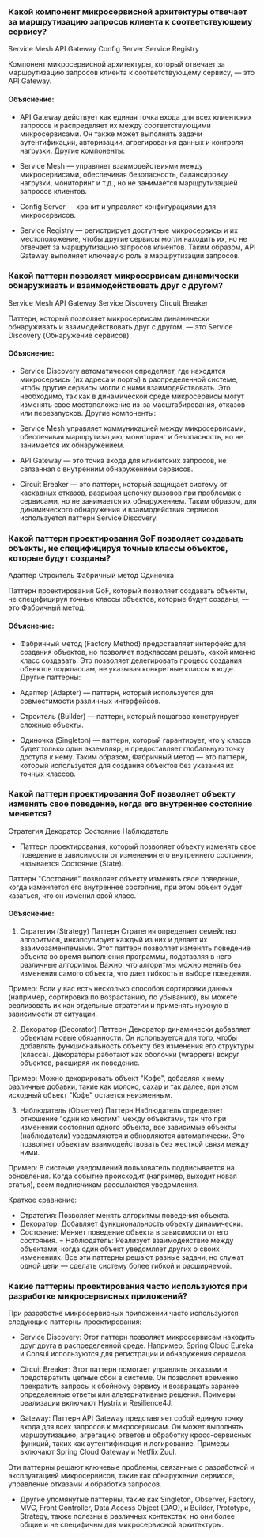 ### Какой компонент микросервисной архитектуры отвечает за маршрутизацию запросов клиента к соответствующему сервису?

Service Mesh
API Gateway
Config Server
Service Registry

Компонент микросервисной архитектуры, который отвечает за маршрутизацию запросов клиента к соответствующему сервису, —
это API Gateway.

#### Объяснение:

- API Gateway действует как единая точка входа для всех клиентских запросов и распределяет их между соответствующими
  микросервисами. Он также может выполнять задачи аутентификации, авторизации, агрегирования данных и контроля нагрузки.
  Другие компоненты:

- Service Mesh — управляет взаимодействиями между микросервисами, обеспечивая безопасность, балансировку нагрузки,
  мониторинг и т.д., но не занимается маршрутизацией запросов клиентов.
- Config Server — хранит и управляет конфигурациями для микросервисов.
- Service Registry — регистрирует доступные микросервисы и их местоположение, чтобы другие сервисы могли находить их, но
  не отвечает за маршрутизацию запросов клиентов.
  Таким образом, API Gateway выполняет ключевую роль в маршрутизации запросов.

### Какой паттерн позволяет микросервисам динамически обнаруживать и взаимодействовать друг с другом?

Service Mesh
API Gateway
Service Discovery
Circuit Breaker

Паттерн, который позволяет микросервисам динамически обнаруживать и взаимодействовать друг с другом, — это Service
Discovery (Обнаружение сервисов).

#### Объяснение:

- Service Discovery автоматически определяет, где находятся микросервисы (их адреса и порты) в распределенной системе,
  чтобы другие сервисы могли с ними взаимодействовать. Это необходимо, так как в динамической среде микросервисы могут
  изменять свое местоположение из-за масштабирования, отказов или перезапусков.
  Другие компоненты:

- Service Mesh управляет коммуникацией между микросервисами, обеспечивая маршрутизацию, мониторинг и безопасность, но не
  занимается их обнаружением.
- API Gateway — это точка входа для клиентских запросов, не связанная с внутренним обнаружением сервисов.
- Circuit Breaker — это паттерн, который защищает систему от каскадных отказов, разрывая цепочку вызовов при проблемах с
  сервисами, но не занимается их обнаружением.
  Таким образом, для динамического обнаружения и взаимодействия сервисов используется паттерн Service Discovery.

### Какой паттерн проектирования GoF позволяет создавать объекты, не специфицируя точные классы объектов, которые будут созданы?

Адаптер
Строитель
Фабричный метод
Одиночка

Паттерн проектирования GoF, который позволяет создавать объекты, не специфицируя точные классы объектов, которые будут
созданы, — это Фабричный метод.

#### Объяснение:

- Фабричный метод (Factory Method) предоставляет интерфейс для создания объектов, но позволяет подклассам решать, какой
  именно класс создавать. Это позволяет делегировать процесс создания объектов подклассам, не указывая конкретные классы
  в коде.
  Другие паттерны:

- Адаптер (Adapter) — паттерн, который используется для совместимости различных интерфейсов.
- Строитель (Builder) — паттерн, который пошагово конструирует сложные объекты.
- Одиночка (Singleton) — паттерн, который гарантирует, что у класса будет только один экземпляр, и предоставляет
  глобальную точку доступа к нему.
  Таким образом, Фабричный метод — это паттерн, который используется для создания объектов без указания их точных
  классов.

### Какой паттерн проектирования GoF позволяет объекту изменять свое поведение, когда его внутреннее состояние меняется?

Стратегия
Декоратор
Состояние
Наблюдатель

- Паттерн проектирования, который позволяет объекту изменять свое поведение в зависимости от изменения его внутреннего
  состояния, называется Состояние (State).

Паттерн "Состояние" позволяет объекту изменять свое поведение, когда изменяется его внутреннее состояние, при этом
объект будет казаться, что он изменил свой класс.

#### Объяснение:

1. Стратегия (Strategy)
   Паттерн Стратегия определяет семейство алгоритмов, инкапсулирует каждый из них и делает их взаимозаменяемыми. Этот
   паттерн позволяет изменять поведение объекта во время выполнения программы, подставляя в него различные алгоритмы.
   Важно, что алгоритмы можно менять без изменения самого объекта, что дает гибкость в выборе поведения.

Пример: Если у вас есть несколько способов сортировки данных (например, сортировка по возрастанию, по убыванию), вы
можете реализовать их как отдельные стратегии и применять нужную в зависимости от ситуации.

2. Декоратор (Decorator)
   Паттерн Декоратор динамически добавляет объектам новые обязанности. Он используется для того, чтобы добавлять
   функциональность объекту без изменения его структуры (класса). Декораторы работают как оболочки (wrappers) вокруг
   объектов, расширяя их поведение.

Пример: Можно декорировать объект "Кофе", добавляя к нему различные добавки, такие как молоко, сахар и так далее, при
этом исходный объект "Кофе" остается неизменным.

3. Наблюдатель (Observer)
   Паттерн Наблюдатель определяет отношение "один ко многим" между объектами, так что при изменении состояния одного
   объекта, все зависимые объекты (наблюдатели) уведомляются и обновляются автоматически. Это позволяет объектам
   взаимодействовать без жесткой связи между ними.

Пример: В системе уведомлений пользователь подписывается на обновления. Когда событие происходит (например, выходит
новая статья), всем подписчикам рассылаются уведомления.

Краткое сравнение:

- Стратегия: Позволяет менять алгоритмы поведения объекта.
- Декоратор: Добавляет функциональность объекту динамически.
- Состояние: Меняет поведение объекта в зависимости от его состояния.
  = Наблюдатель: Реализует взаимодействие между объектами, когда один объект уведомляет других о своих изменениях.
  Все эти паттерны решают разные задачи, но служат одной цели — сделать систему более гибкой и расширяемой.

### Какие паттерны проектирования часто используются при разработке микросервисных приложений?

При разработке микросервисных приложений часто используются следующие паттерны проектирования:

* Service Discovery: Этот паттерн позволяет микросервисам находить друг друга в распределенной среде. Например, Spring
  Cloud Eureka и Consul используются для регистрации и обнаружения сервисов.

* Circuit Breaker: Этот паттерн помогает управлять отказами и предотвратить цепные сбои в системе. Он позволяет временно
  прекратить запросы к сбойному сервису и возвращать заранее определенные ответы или альтернативные решения. Примеры
  реализации включают Hystrix и Resilience4J.

* Gateway: Паттерн API Gateway представляет собой единую точку входа для всех запросов к микросервисам. Он может
  выполнять
  маршрутизацию, агрегацию ответов и обработку кросс-сервисных функций, таких как аутентификация и логирование. Примеры
  включают Spring Cloud Gateway и Netflix Zuul.

Эти паттерны решают ключевые проблемы, связанные с разработкой и эксплуатацией микросервисов, такие как обнаружение
сервисов, управление отказами и обработка запросов.

* Другие упомянутые паттерны, такие как Singleton, Observer, Factory, MVC, Front Controller, Data Access Object (DAO), и
  Builder, Prototype, Strategy, также полезны в различных контекстах, но они более общие и не специфичны для
  микросервисной архитектуры.

